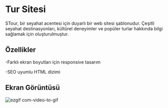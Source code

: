 ﻿# Tur Sitesi

STour, bir seyahat acentesi için duyarlı bir web sitesi şablonudur. Çeşitli seyahat destinasyonları, kültürel deneyimler ve popüler turlar hakkında bilgi sağlamak için oluşturulmuştur.

## Özellikler

-Farklı ekran boyutları için responsive tasarım

-SEO uyumlu HTML dizimi

## Ekran Görüntüsü
![ezgif com-video-to-gif](https://github.com/serhatakhan/Tur-Sitesi/assets/147662915/bf1844c0-193e-446b-bd4a-1bb802587237)

